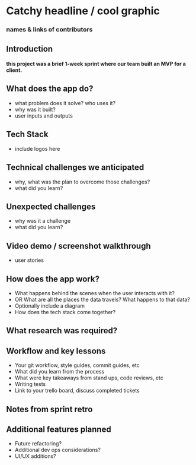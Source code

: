 # Catchy headline / cool graphic

### names & links of contributors

## Introduction
#### this project was a brief 1-week sprint where our team built an MVP for a client.

## What does the app do?
- what problem does it solve? who uses it?
- why was it built?
- user inputs and outputs

## Tech Stack
- include logos here

## Technical challenges we anticipated
- why, what was the plan to overcome those challenges?
- what did you learn?

## Unexpected challenges
- why was it a challenge
- what did you learn?

## Video demo / screenshot walkthrough
- user stories

## How does the app work?
- What happens behind the scenes when the user interacts with it?
- OR What are all the places the data travels?  What happens to that data?
- Optionally include a diagram
- How does the tech stack come together?

## What research was required?

## Workflow and key lessons
- Your git workflow, style guides, commit guides, etc
- What did you learn from the process
- What were key takeaways from stand ups, code reviews, etc
- Writing tests
- Link to your trello board, discuss completed tickets

## Notes from sprint retro

## Additional features planned
- Future refactoring?
- Additional dev ops considerations?
- UI/UX additions?
